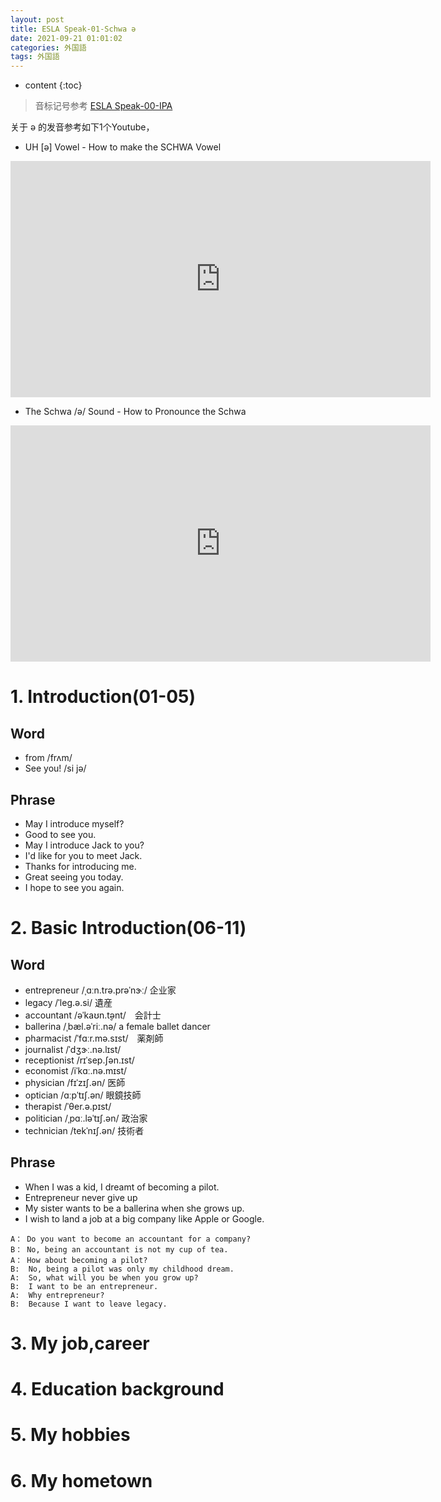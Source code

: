 ```yaml
---
layout: post
title: ESLA Speak-01-Schwa ə 
date: 2021-09-21 01:01:02
categories: 外国語
tags: 外国語
---
```

* content
{:toc}

> 音标记号参考 [ESLA Speak-00-IPA](http://road2ai.info/2021/09/21/ELSA-00/)

关于 ə 的发音参考如下1个Youtube，
- UH [ə] Vowel - How to make the SCHWA Vowel
<iframe width="672" height="378" src="https://www.youtube.com/embed/2BmkUa4Mv60" frameborder="0" allow="autoplay; encrypted-media" allowfullscreen></iframe>

- The Schwa /ə/ Sound - How to Pronounce the Schwa
<iframe width="672" height="378" src="https://www.youtube.com/embed/6Jh6nn0OS74" frameborder="0" allow="autoplay; encrypted-media" allowfullscreen></iframe>

# 1. Introduction(01-05)

## Word
- from /frʌm/ 
- See you! /si jə/

## Phrase
- May I introduce myself?
- Good to see you.
- May I introduce Jack to you?
- I'd like for you to meet Jack.
- Thanks for introducing me.
- Great seeing you today.
- I hope to see you again.

# 2. Basic Introduction(06-11)

## Word
- entrepreneur  /ˌɑːn.trə.prəˈnɝː/ 企业家
- legacy /ˈleɡ.ə.si/ 遺産
- accountant /əˈkaʊn.t̬ənt/　会計士
- ballerina /ˌbæl.əˈriː.nə/ a female ballet dancer
- pharmacist /ˈfɑːr.mə.sɪst/　薬剤師
- journalist /ˈdʒɝː.nə.lɪst/
- receptionist /rɪˈsep.ʃən.ɪst/
- economist /iˈkɑː.nə.mɪst/
- physician /fɪˈzɪʃ.ən/ 医師
- optician /ɑːpˈtɪʃ.ən/ 眼鏡技師
- therapist /ˈθer.ə.pɪst/
- politician /ˌpɑː.ləˈtɪʃ.ən/ 政治家
- technician /tekˈnɪʃ.ən/ 技術者

## Phrase
- When I was a kid, I dreamt of becoming a pilot.
- Entrepreneur never give up
- My sister wants to be a ballerina when she grows up.
- I wish to land a job at a big company like Apple or Google.

``` 
A： Do you want to become an accountant for a company?
B： No, being an accountant is not my cup of tea.
A： How about becoming a pilot?
B:  No, being a pilot was only my childhood dream.
A:  So, what will you be when you grow up?
B:  I want to be an entrepreneur.
A:  Why entrepreneur?
B:  Because I want to leave legacy.
```

# 3. My job,career

# 4. Education background

# 5. My hobbies

# 6. My hometown
